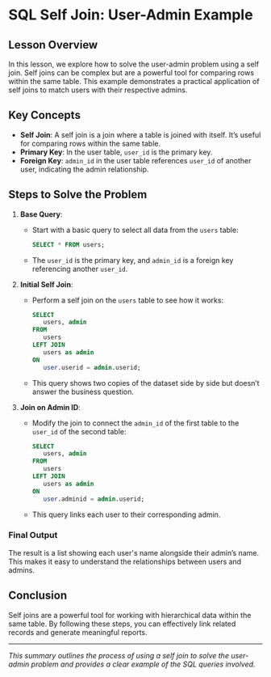 # SQL Self Join: User-Admin Example

## Lesson Overview

In this lesson, we explore how to solve the user-admin problem using a self join. Self joins can be complex but are a powerful tool for comparing rows within the same table. This example demonstrates a practical application of self joins to match users with their respective admins.

## Key Concepts

- **Self Join**: A self join is a join where a table is joined with itself. It’s useful for comparing rows within the same table.
- **Primary Key**: In the user table, `user_id` is the primary key.
- **Foreign Key**: `admin_id` in the user table references `user_id` of another user, indicating the admin relationship.

## Steps to Solve the Problem

1. **Base Query**:
   - Start with a basic query to select all data from the `users` table:
     ```sql
     SELECT * FROM users;
     ```
   - The `user_id` is the primary key, and `admin_id` is a foreign key referencing another `user_id`.

2. **Initial Self Join**:
   - Perform a self join on the `users` table to see how it works:
     ```sql
     SELECT 
        users, admin 
     FROM 
        users
     LEFT JOIN 
        users as admin
     ON 
        user.userid = admin.userid;
     ```
   - This query shows two copies of the dataset side by side but doesn’t answer the business question.

3. **Join on Admin ID**:
   - Modify the join to connect the `admin_id` of the first table to the `user_id` of the second table:
     ```sql
     SELECT 
        users, admin 
     FROM 
        users
     LEFT JOIN 
        users as admin
     ON 
        user.adminid = admin.userid;   
     ```
   - This query links each user to their corresponding admin.


### Final Output

The result is a list showing each user's name alongside their admin’s name. This makes it easy to understand the relationships between users and admins.

## Conclusion

Self joins are a powerful tool for working with hierarchical data within the same table. By following these steps, you can effectively link related records and generate meaningful reports.

---

*This summary outlines the process of using a self join to solve the user-admin problem and provides a clear example of the SQL queries involved.*
